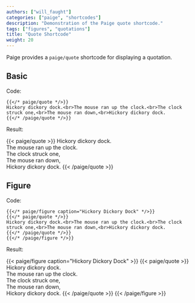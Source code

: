 ```yaml
---
authors: ["will_faught"]
categories: ["paige", "shortcodes"]
description: "Demonstration of the Paige quote shortcode."
tags: ["figures", "quotations"]
title: "Quote Shortcode"
weight: 20
---
```


Paige provides a `paige/quote` shortcode for displaying a quotation.

<!--more-->

## Basic

Code:

```go-text-template
{{</* paige/quote */>}}
Hickory dickory dock.<br>The mouse ran up the clock.<br>The clock struck one,<br>The mouse ran down,<br>Hickory dickory dock.
{{</* /paige/quote */>}}
```

Result:

{{< paige/quote >}}
Hickory dickory dock.<br>The mouse ran up the clock.<br>The clock struck one,<br>The mouse ran down,<br>Hickory dickory dock.
{{< /paige/quote >}}

## Figure

Code:

```go-text-template
{{</* paige/figure caption="Hickory Dickory Dock" */>}}
{{</* paige/quote */>}}
Hickory dickory dock.<br>The mouse ran up the clock.<br>The clock struck one,<br>The mouse ran down,<br>Hickory dickory dock.
{{</* /paige/quote */>}}
{{</* /paige/figure */>}}
```

Result:

{{< paige/figure caption="Hickory Dickory Dock" >}}
{{< paige/quote >}}
Hickory dickory dock.<br>The mouse ran up the clock.<br>The clock struck one,<br>The mouse ran down,<br>Hickory dickory dock.
{{< /paige/quote >}}
{{< /paige/figure >}}
